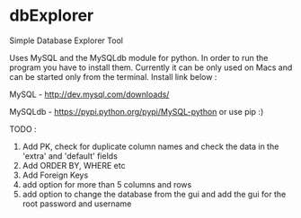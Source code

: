# dbExplorer
Simple Database Explorer Tool

Uses MySQL and the MySQLdb module for python. In order to run the program you have to install them. Currently it can be
only used on Macs and can be started only from the terminal. Install link below :

MySQL - http://dev.mysql.com/downloads/

MySQLdb - https://pypi.python.org/pypi/MySQL-python or use pip :)

TODO :

1. Add PK, check for duplicate column names and check the data in the 'extra' and 'default' fields
2. Add ORDER BY, WHERE etc
3. Add Foreign Keys
4. add option for more than 5 columns and rows
5. add option to change the database from the gui and add the gui for the root password and username

